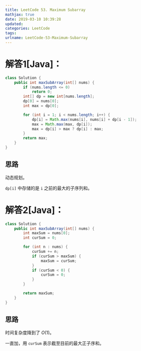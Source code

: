```yaml
---
title: LeetCode 53. Maximum Subarray
mathjax: true
date: 2019-03-10 10:39:28
updated:
categories: LeetCode
tags:
urlname: LeetCode-53-Maximum-Subarray
---
```




<!-- more -->

# 解答1[Java]：

```java
class Solution {
    public int maxSubArray(int[] nums) {
        if (nums.length <= 0)
            return 0;
        int[] dp = new int[nums.length];
        dp[0] = nums[0];
        int max = dp[0];

        for (int i = 1; i < nums.length; i++) {
            dp[i] = Math.max(nums[i], nums[i] + dp[i - 1]);
            max = Math.max(max, dp[i]);
            max = dp[i] > max ? dp[i] : max;
        }
        return max;
    }
}
```

## 思路

动态规划。

`dp[i]` 中存储的是 `i` 之前的最大的子序列和。

# 解答2[Java]：

```java
class Solution {
    public int maxSubArray(int[] nums) {
        int maxSum = nums[0];
        int curSum = 0;

        for (int n : nums) {
            curSum += n;
            if (curSum > maxSum) {
                maxSum = curSum;
            }
            if (curSum < 0) {
                curSum = 0;
            }
        }

        return maxSum;
    }
}
```

## 思路

时间复杂度降到了 $O(1)​$。

一直加，用 `curSum` 表示截至目前的最大正子序和。